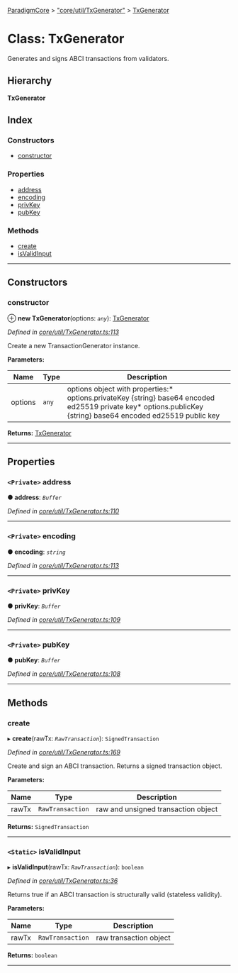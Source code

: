 [ParadigmCore](../README.md) > ["core/util/TxGenerator"](../modules/_core_util_txgenerator_.md) > [TxGenerator](../classes/_core_util_txgenerator_.txgenerator.md)

# Class: TxGenerator

Generates and signs ABCI transactions from validators.

## Hierarchy

**TxGenerator**

## Index

### Constructors

* [constructor](_core_util_txgenerator_.txgenerator.md#constructor)

### Properties

* [address](_core_util_txgenerator_.txgenerator.md#address)
* [encoding](_core_util_txgenerator_.txgenerator.md#encoding)
* [privKey](_core_util_txgenerator_.txgenerator.md#privkey)
* [pubKey](_core_util_txgenerator_.txgenerator.md#pubkey)

### Methods

* [create](_core_util_txgenerator_.txgenerator.md#create)
* [isValidInput](_core_util_txgenerator_.txgenerator.md#isvalidinput)

---

## Constructors

<a id="constructor"></a>

###  constructor

⊕ **new TxGenerator**(options: *`any`*): [TxGenerator](_core_util_txgenerator_.txgenerator.md)

*Defined in [core/util/TxGenerator.ts:113](https://github.com/paradigmfoundation/paradigmcore/blob/6f2b1c7/src/core/util/TxGenerator.ts#L113)*

Create a new TransactionGenerator instance.

**Parameters:**

| Name | Type | Description |
| ------ | ------ | ------ |
| options | `any` |  options object with properties:*   options.privateKey {string} base64 encoded ed25519 private key*   options.publicKey {string} base64 encoded ed25519 public key |

**Returns:** [TxGenerator](_core_util_txgenerator_.txgenerator.md)

___

## Properties

<a id="address"></a>

### `<Private>` address

**● address**: *`Buffer`*

*Defined in [core/util/TxGenerator.ts:110](https://github.com/paradigmfoundation/paradigmcore/blob/6f2b1c7/src/core/util/TxGenerator.ts#L110)*

___
<a id="encoding"></a>

### `<Private>` encoding

**● encoding**: *`string`*

*Defined in [core/util/TxGenerator.ts:113](https://github.com/paradigmfoundation/paradigmcore/blob/6f2b1c7/src/core/util/TxGenerator.ts#L113)*

___
<a id="privkey"></a>

### `<Private>` privKey

**● privKey**: *`Buffer`*

*Defined in [core/util/TxGenerator.ts:109](https://github.com/paradigmfoundation/paradigmcore/blob/6f2b1c7/src/core/util/TxGenerator.ts#L109)*

___
<a id="pubkey"></a>

### `<Private>` pubKey

**● pubKey**: *`Buffer`*

*Defined in [core/util/TxGenerator.ts:108](https://github.com/paradigmfoundation/paradigmcore/blob/6f2b1c7/src/core/util/TxGenerator.ts#L108)*

___

## Methods

<a id="create"></a>

###  create

▸ **create**(rawTx: *`RawTransaction`*): `SignedTransaction`

*Defined in [core/util/TxGenerator.ts:169](https://github.com/paradigmfoundation/paradigmcore/blob/6f2b1c7/src/core/util/TxGenerator.ts#L169)*

Create and sign an ABCI transaction. Returns a signed transaction object.

**Parameters:**

| Name | Type | Description |
| ------ | ------ | ------ |
| rawTx | `RawTransaction` |  raw and unsigned transaction object |

**Returns:** `SignedTransaction`

___
<a id="isvalidinput"></a>

### `<Static>` isValidInput

▸ **isValidInput**(rawTx: *`RawTransaction`*): `boolean`

*Defined in [core/util/TxGenerator.ts:36](https://github.com/paradigmfoundation/paradigmcore/blob/6f2b1c7/src/core/util/TxGenerator.ts#L36)*

Returns true if an ABCI transaction is structurally valid (stateless validity).

**Parameters:**

| Name | Type | Description |
| ------ | ------ | ------ |
| rawTx | `RawTransaction` |  raw transaction object |

**Returns:** `boolean`

___

